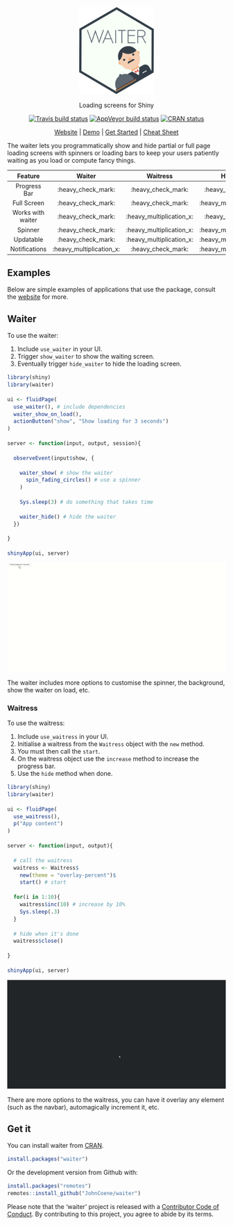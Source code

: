
<!-- README.md is generated from README.Rmd. Please edit that file -->

<div align="center">

<img src="./man/figures/logo.png" height = "200px" />

Loading screens for Shiny

<!-- badges: start -->

[![Travis build
status](https://travis-ci.org/JohnCoene/waiter.svg?branch=master)](https://travis-ci.org/JohnCoene/waiter)
[![AppVeyor build
status](https://ci.appveyor.com/api/projects/status/github/JohnCoene/waiter?branch=master&svg=true)](https://ci.appveyor.com/project/JohnCoene/waiter)
[![CRAN
status](https://www.r-pkg.org/badges/version/waiter)](https://CRAN.R-project.org/package=waiter)
<!-- badges: end -->

[Website](https://waiter.john-coene.com) |
[Demo](https://shiny.john-coene.com/waiter/) | [Get
Started](https://waiter.john-coene.com/#/waiter) | [Cheat
Sheet](https://waiter.john-coene.com/_assets/cheatsheet.pdf)

</div>

The waiter lets you programmatically show and hide partial or full page
loading screens with spinners or loading bars to keep your users
patiently waiting as you load or compute fancy things.

|      Feature      |           Waiter           |          Waitress          |          Hostess           |
| :---------------: | :------------------------: | :------------------------: | :------------------------: |
|   Progress Bar    |    :heavy\_check\_mark:    |    :heavy\_check\_mark:    |    :heavy\_check\_mark:    |
|    Full Screen    |    :heavy\_check\_mark:    |    :heavy\_check\_mark:    | :heavy\_multiplication\_x: |
| Works with waiter |    :heavy\_check\_mark:    | :heavy\_multiplication\_x: |    :heavy\_check\_mark:    |
|      Spinner      |    :heavy\_check\_mark:    | :heavy\_multiplication\_x: | :heavy\_multiplication\_x: |
|     Updatable     |    :heavy\_check\_mark:    | :heavy\_multiplication\_x: | :heavy\_multiplication\_x: |
|   Notifications   | :heavy\_multiplication\_x: |    :heavy\_check\_mark:    | :heavy\_multiplication\_x: |

## Examples

Below are simple examples of applications that use the package, consult
the [website](https://waiter.john-coene.com) for more.

## Waiter

To use the waiter:

1.  Include `use_waiter` in your UI.
2.  Trigger `show_waiter` to show the waiting screen.
3.  Eventually trigger `hide_waiter` to hide the loading screen.

<!-- end list -->

``` r
library(shiny)
library(waiter)

ui <- fluidPage(
  use_waiter(), # include dependencies
  waiter_show_on_load(),
  actionButton("show", "Show loading for 3 seconds")
)

server <- function(input, output, session){

  observeEvent(input$show, {

    waiter_show( # show the waiter
      spin_fading_circles() # use a spinner
    )

    Sys.sleep(3) # do something that takes time
    
    waiter_hide() # hide the waiter
  })
  
}

shinyApp(ui, server)
```

![](man/figures//waiter-basic.gif)

The waiter includes more options to customise the spinner, the
background, show the waiter on load, etc.

### Waitress

To use the waitress:

1.  Include `use_waitress` in your UI.
2.  Initialise a waitress from the `Waitress` object with the `new`
    method.
3.  You must then call the `start`.
4.  On the waitress object use the `increase` method to increase the
    progress bar.
5.  Use the `hide` method when done.

<!-- end list -->

``` r
library(shiny)
library(waiter)

ui <- fluidPage(
  use_waitress(),
  p("App content")
)

server <- function(input, output){

  # call the waitress
  waitress <- Waitress$
    new(theme = "overlay-percent")$
    start() # start

  for(i in 1:10){
    waitress$inc(10) # increase by 10%
    Sys.sleep(.3)
  }

  # hide when it's done
  waitress$close() 

}

shinyApp(ui, server)
```

![](man/figures//waitress-basic.gif)

There are more options to the waitress, you can have it overlay any
element (such as the navbar), automagically increment it, etc.

## Get it

You can install waiter from
[CRAN](https://CRAN.R-project.org/package=waiter).

``` r
install.packages("waiter")
```

Or the development version from Github with:

``` r
install.packages("remotes")
remotes::install_github("JohnCoene/waiter")
```

Please note that the ‘waiter’ project is released with a [Contributor
Code of Conduct](https://waiter.john-coene.com/#/coc). By contributing
to this project, you agree to abide by its terms.
